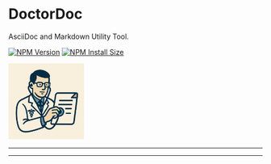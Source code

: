 # DoctorDoc

AsciiDoc and Markdown Utility Tool.

[![NPM Version][npm-version-image]][npm-url]
[![NPM Install Size][npm-install-size-image]][npm-install-size-url]

<img src="https://raw.githubusercontent.com/anderslatif/DoctorDoc/main/doctordoc_logo.png" alt="doctordoc logo" width="150" >

---


---

[npm-version-image]: https://img.shields.io/npm/v/doctordoc.svg
[npm-url]: https://www.npmjs.com/package/doctordoc
[npm-install-size-image]: https://packagephobia.com/badge?p=doctordoc
[npm-install-size-url]: https://packagephobia.com/result?p=doctordoc
